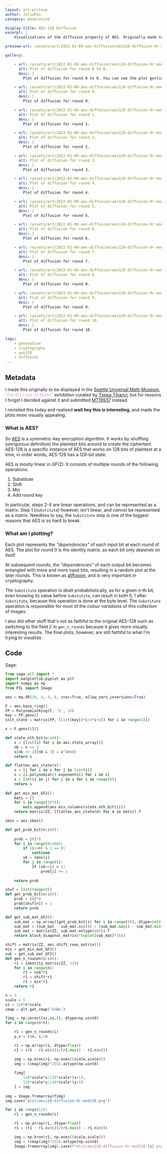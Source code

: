 ```yaml
---
layout: art-writeup
author: JuliaPoo
category: Generative

display-title: AES-128 Diffusion
excerpt: |
    Visualizations of the diffusion property of AES. Originally made to be displayed at the Seattle Universal Math Museum "For the Love of Math!" exhibition.

preview-url: /assets/art/2022-01-09-aes-diffusion/aes128-diffusion-9r-mod128.png

gallery:

    - url: /assets/art/2022-01-09-aes-diffusion/aes128-diffusion-9r-mod128.png
      alt: Plot of diffusion for round 0 to 8.
      desc: |
        Plot of diffusion for round 0 to 8. You can see the plot getting more and more random as the number of rounds increase.

    - url: /assets/art/2022-01-09-aes-diffusion/aes128-diffusion-9r-mod128-0.png
      alt: Plot of diffusion for round 0.
      desc: |
        Plot of diffusion for round 0.

    - url: /assets/art/2022-01-09-aes-diffusion/aes128-diffusion-9r-mod128-1.png
      alt: Plot of diffusion for round 1.
      desc: |
        Plot of diffusion for round 1.

    - url: /assets/art/2022-01-09-aes-diffusion/aes128-diffusion-9r-mod128-2.png
      alt: Plot of diffusion for round 2.
      desc: |
        Plot of diffusion for round 2.

    - url: /assets/art/2022-01-09-aes-diffusion/aes128-diffusion-9r-mod128-3.png
      alt: Plot of diffusion for round 3.
      desc: |
        Plot of diffusion for round 3.

    - url: /assets/art/2022-01-09-aes-diffusion/aes128-diffusion-9r-mod128-4.png
      alt: Plot of diffusion for round 4.
      desc: |
        Plot of diffusion for round 4.

    - url: /assets/art/2022-01-09-aes-diffusion/aes128-diffusion-9r-mod128-5.png
      alt: Plot of diffusion for round 5.
      desc: |
        Plot of diffusion for round 5.

    - url: /assets/art/2022-01-09-aes-diffusion/aes128-diffusion-9r-mod128-6.png
      alt: Plot of diffusion for round 6.
      desc: |
        Plot of diffusion for round 6.

    - url: /assets/art/2022-01-09-aes-diffusion/aes128-diffusion-9r-mod128-7.png
      alt: Plot of diffusion for round 7.
      desc: |
        Plot of diffusion for round 7.

    - url: /assets/art/2022-01-09-aes-diffusion/aes128-diffusion-9r-mod128-8.png
      alt: Plot of diffusion for round 8.
      desc: |
        Plot of diffusion for round 8.

    - url: /assets/art/2022-01-09-aes-diffusion/aes128-diffusion-9r-mod128-9.png
      alt: Plot of diffusion for round 9.
      desc: |
        Plot of diffusion for round 9.

    - url: /assets/art/2022-01-09-aes-diffusion/aes128-diffusion-9r-mod128-10.png
      alt: Plot of diffusion for round 10.
      desc: |
        Plot of diffusion for round 10.

tags:
    - generative
    - cryptography
    - aes128
    - diffusion
---
```


## Metadata

I made this originally to be displayed in the [Seattle Universal Math Museum](https://seattlemathmuseum.org/), <span style="color:plum">_"For the Love of Math!"_</span> exhibition curated by [Timea Tihanyi](https://www.timeatihanyi.com/), but for reasons I forgot I decided against it and submitted [MT19937](/art/2021-08-26-mt.html) instead.

I revisited this today and realised **wait hey this _is_ interesting**, and made the plots more visually appealing.

### What is AES?

So [AES](https://en.wikipedia.org/wiki/Advanced_Encryption_Standard) is a symmetric-key encryption algorithm. It works by shuffling (unrigorous definition) the plaintext bits around to create the ciphertext. AES-128 is a specific instance of AES that works on $128$ bits of plaintext at a time, in order words, AES-128 has a 128-bit state.

AES is mostly linear in $GF(2)$. It consists of multiple rounds of the following operations:

1. Substitute
2. Shift
3. Mix
4. Add round key

In particular, steps 2-4 are linear operations, and can be represented as a matrix. Step 1 (`Substitute`) however, isn't linear, and _cannot_ be represented as a matrix. Needless to say, the `Substitute` step is one of the biggest reasons that AES is so hard to break.

### What am I plotting?

Each plot represents the _"dependencies"_ of each input bit at each round of AES. The plot for round 0 is the identity matrix, as each bit only _depends_ on itself.

At subsequent rounds, the _"dependencies"_ of each output bit becomes entangled with more and more input bits, resulting in a random plot at the later rounds. This is known as [_diffusion_](https://en.wikipedia.org/wiki/Confusion_and_diffusion), and is very important in cryptography.

The `Substitute` operation is dealt probabilistically, as for a given $n$-th bit, even knowing its value before `Substutite`, can result in both $0,1$ after `Substitute`, because this operation is done at the byte level. The `Substitute` operation is responsible for most of the _colour variations_ of this collection of images.

I also did other stuff that's not as faithful to the original AES-128 such as switching to the field $\mathbb{Z}$ in `gen_n_rounds` because it gives more visually interesting results. The final plots, however, are still faithful to what I'm trying to visualize.

## Code

Sage:

```python
from sage.all import *
import matplotlib.pyplot as plt
import numpy as np
from PIL import Image

aes = mq.SR(10, 4, 4, 8, star=True, allow_zero_inversions=True)

F = aes.base_ring()
FP = PolynomialRing(F, 'k', 16)
key = FP.gens()
init_state = matrix(FP, [list(key[4*i:4*i+4]) for i in range(4)])

x = F.gens()[0]

def state_nth_bit(n:int):
    s = [list(i) for i in aes.state_array()]
    nb = n >> 3
    s[nb >> 2][nb & 3] = x^(n%8)
    return s

def flatten_aes_state(s):
    s = [j for i in s for j in list(i)]
    s = [i.polynomial().exponents() for i in s]
    s = [int(i in j) for j in s for i in range(8)]
    return s
    
def get_mix_mat_GF2():
    mats = []
    for i in range(16*8):
        mats.append(aes.mix_columns(state_nth_bit(i)))
    return matrix(ZZ, [flatten_aes_state(m) for m in mats]).T

sbox = aes.sbox()

def get_prob_bit(n:int):
    
    prob = [0]*8
    for i in range(0x100):
        if (i>>n) & 1 == 0:
            continue
        sb = sbox[i]
        for j in range(8):
            if (sb>>j) & 1:
                prob[j] += 1
                
    return prob

shuf = list(range(8))
def get_prob_bit(n:int):
    prob = [0]*8
    prob[shuf[n]] = 1
    return prob

def get_sub_mat_GF2():
    sub_mat = np.array([get_prob_bit(i) for i in range(8)], dtype=int)
    sub_mat = (sub_mat - sub_mat.min()) / (sub_mat.max() - sub_mat.min())
    sub_mat = matrix(ZZ, sub_mat.astype(int)).T
    return block_diagonal_matrix(*tuple([sub_mat]*16))

shift = matrix(ZZ, aes.shift_rows_matrix())
mix = get_mix_mat_GF2()
sub = get_sub_mat_GF2()
def gen_n_rounds(n:int):
    r1 = identity_matrix(ZZ, 128)
    for i in range(n):
        r1 = sub*r1
        r1 = shift*r1
        r1 = mix*r1
    return r1

n = 3
scale = 5
sz = 128*n*scale
cmap = plt.get_cmap('GnBu')

fimg = np.zeros((sz,sz,4), dtype=np.uint8)
for i in range(n*n):

    r1 = gen_n_rounds(i)
    y,x = i%n, i//n

    r1 = np.array(r1, dtype=float)
    r1 = (r1 - r1.min())/(r1.max() - r1.min())

    img = np.kron(r1, np.ones((scale,scale)))
    img = (cmap(img)*255).astype(np.uint8)
    
    fimg[
        128*scale*x:128*scale*(x+1),
        128*scale*y:128*scale*(y+1)
    ] = img
    
img = Image.fromarray(fimg)
img.save("dist/aes128-diffusion-9r-mod128.png")

for i in range(11):
    r1 = gen_n_rounds(i)

    r1 = np.array(r1, dtype=float)
    r1 = (r1 - r1.min())/(r1.max() - r1.min())

    img = np.kron(r1, np.ones((scale,scale)))
    img = (cmap(img)*255).astype(np.uint8)
    Image.fromarray(img).save(f"dist/aes128-diffusion-9r-mod128-{i}.png")
```